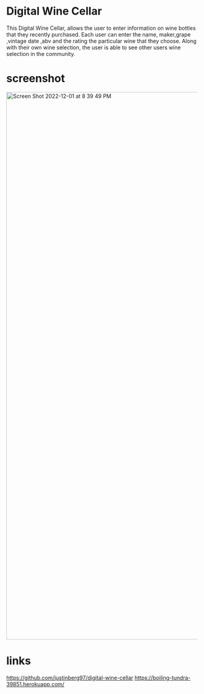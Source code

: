 # Digital Wine Cellar

This Digital Wine Cellar, allows the user to enter information on wine bottles that they recently purchased. Each user can enter the name, maker,grape ,vintage date ,abv and the rating the particular wine that they choose. Along with their own wine selection, the user is able to see other users wine selection in the community. 









# screenshot

<img width="1440" alt="Screen Shot 2022-12-01 at 8 39 49 PM" src="https://user-images.githubusercontent.com/110484382/205204613-1956d69c-3893-4e92-b72b-4f857f3136bf.png">


# links
https://github.com/justinberg97/digital-wine-cellar
https://boiling-tundra-39851.herokuapp.com/

